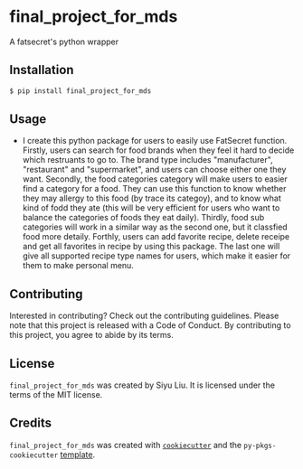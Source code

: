 # final_project_for_mds

A fatsecret's python wrapper

## Installation

```bash
$ pip install final_project_for_mds
```

## Usage

- I create this python package for users to easily use FatSecret function. 
    Firstly, users can search for food brands when they feel it hard to decide which restruants to go to. The brand type includes "manufacturer", "restaurant" and "supermarket", and users can choose either one they want. 
    Secondly, the food categories category will make users to easier find a category for a food. They can use this function to know whether they may allergy to this food (by trace its categoy), and to know what kind of fodd they ate (this will be very efficient for users who want to balance the categories of foods they eat daily). 
    Thirdly, food sub categories will work in a similar way as the second one, but it classfied food more detaily. 
    Forthly, users can add favorite recipe, delete receipe and get all favorites in recipe by using this package. 
    The last one will give all supported recipe type names for users, which make it easier for them to make personal menu.

## Contributing

Interested in contributing? Check out the contributing guidelines. Please note that this project is released with a Code of Conduct. By contributing to this project, you agree to abide by its terms.

## License

`final_project_for_mds` was created by Siyu Liu. It is licensed under the terms of the MIT license.

## Credits

`final_project_for_mds` was created with [`cookiecutter`](https://cookiecutter.readthedocs.io/en/latest/) and the `py-pkgs-cookiecutter` [template](https://github.com/py-pkgs/py-pkgs-cookiecutter).
